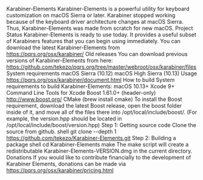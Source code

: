 Karabiner-Elements Karabiner-Elements is a powerful utility for keyboard customization on macOS Sierra or later. Karabiner stopped working because of the keyboard driver architecture changes at macOS Sierra. Thus, Karabiner-Elements was made from scratch for new macOS. Project Status Karabiner-Elements is ready to use today. It provides a useful subset of Karabiners features that you can begin using immediately. You can download the latest Karabiner-Elements from https://pqrs.org/osx/karabiner/ Old releases You can download previous versions of Karabiner-Elements from here: https://github.com/tekezo/pqrs.org/tree/master/webroot/osx/karabiner/files System requirements macOS Sierra (10.12) macOS High Sierra (10.13) Usage https://pqrs.org/osx/karabiner/document.html How to build System requirements to build Karabiner-Elements: macOS 10.13+ Xcode 9+ Command Line Tools for Xcode Boost 1.61.0+ (header-only) http://www.boost.org/ CMake (brew install cmake) To install the Boost requirement, download the latest Boost release, open the boost folder inside of it, and move all of the files there into /opt/local/include/boost/. (For example, the version.hpp should be located in /opt/local/include/boost/version.hpp) Step 1: Getting source code Clone the source from github. shell git clone --depth 1 https://github.com/tekezo/Karabiner-Elements.git Step 2: Building a package shell cd Karabiner-Elements make The make script will create a redistributable Karabiner-Elements-VERSION.dmg in the current directory. Donations If you would like to contribute financially to the development of Karabiner Elements, donations can be made via https://pqrs.org/osx/karabiner/pricing.html